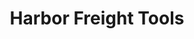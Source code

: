 ---
title: "Harbor Freight Tools"
url: /mombasa/harbor-freight-tools-machakos-street/
shop: hardware
---